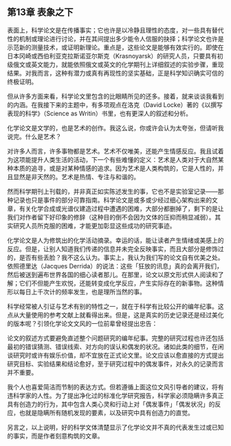 ## 第13章 表象之下

表面上，科学论文是在传播事实；它也许是以冷静且理性的态度，对一些具有替代性的机制或理论进行讨论，并在其间提出多少能令人信服的抉择；科学论文也许是示范新的测量技术，或证明新理论。重点是，这些论文是能够有效实行的。即使在日本冈崎或西伯利亚克拉斯诺亚尔斯克（Krasnoyarsk）的研究人员，只要具有初级俄文或英文能力，就能依照俄文或英文的化学期刊上详细叙述的实验步骤，重现结果。对我而言，这种有潜力或真有再现性的坚实基础，正是科学知识确实可信的终极证明。

但从许多方面来看，科学论文里包含的比眼睛所见的还多。接着，就来谈谈我看到的内涵。在我接下来的主题中，有多项观点在洛克（David Locke）著的《以撰写表现的科学》（Science as Writin）书里，也有更深人的叙述和分析。

化学论文是文学的，也是艺术的创作。我这么说，你或许会认为太夸张，但请听我说完。什么是艺术？

对许多人而言，许多事物都是艺术。艺术不仅唯美，还能产生情感反应。我且试着为这项能提升人类生活的活动，下一个有些难懂的定义：艺术是人类对于大自然某种本质的追寻，或是对某种情感的追求。因为艺术是人类构筑的，它是人性的，并且显然是非天然的。艺术是热情、专注与和谐的。

然而科学期刊上刊载的，并非真正如实陈述发生的事，它也不是实验室记录——那种记录也只是事件的部分可靠指南。科学论文是或多或少经过细心架构出来的文章，有关化学合成或光谱仪建造过程中遭遇的困难，大部分都删掉了，剩下的是让我们对作者留下好印象的修辞（这种目的倒不会因为文体的压抑而稍显减弱）。其实研究人员所克服的困难，才能更加彰显这些成功的研究事迹。

化学论文是人为修筑出的化学活动摘录。幸运的话，能让读者产生情绪或美感上的反应。但是，让别人知道我们传递的信息并未完全反映事实，而且大部分是修饰过的，是否有些丢脸？我不这么认为。事实上，我认为我们写的论文自有优美之处。依照德里达（Jacques Derrida）的说法：这些「狂放的讯息」真的会离开我们，然后被送到遍布世界各国的细心读者那儿。在那里，论文以原文形式供人阅读和了解；它们不但能产生欢悦，还能转变成化学反应，产生实际存在的新事物。这种情形以每日上千次计的频率发生，也是理所当然的事。

科学经常被人引证与艺术有别的特性之一，就在于科学有比较公开的编年纪事。这点从大量使用的参考文献上就看得出来。但是，这是真实的历史记录还是经过美化的版本呢？引领化学论文文风的一位前辈曾经提出忠告：

论文的叙述方式要避免直述整个问题研究的编年纪事。完整的研究过程也许还包括最初的错误猜测、错误线索、对方向的误认和偶发的状况。诸如此类的细节，在闲谈研究时或许有娱乐价值，却不宜放在正式论文里。论文应该以愈直接的方式提出研究目标、实验结果和结论愈好，至于研究过程中的偶发事件，对永久的记录而言并不重要。

我个人也喜爱简洁而节制的表达方式。但若遵循上面这位文风引导者的建议，将有违科学家的人性。为了提出净化过的标准化学研究报告，科学家必须隐瞒许多真正具有创造力的行为，其中包含人类心灵和行动上对「偶发事件」「偶发状况」的反应，也就是隐瞒所有随机发现的要素，以及研究中具有创造力的直觉。

另言之，以上说明，好的科学文体清楚显示了化学论文并不真的代表发生过或已知的事实，而是作者刻意构筑的文章。

